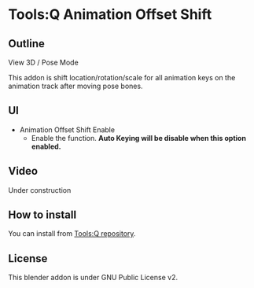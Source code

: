 # Tools:Q Animation Offset Shift

## Outline

View 3D / Pose Mode

This addon is shift location/rotation/scale for all animation keys on the animation track after moving pose bones.

## UI

- Animation Offset Shift Enable
  - Enable the function. **Auto Keying will be disable when this option enabled.**

## Video

Under construction

## How to install

You can install from [Tools:Q repository](https://github.com/Project-StudioQ/tools_q).

## License

This blender addon is under GNU Public License v2.
